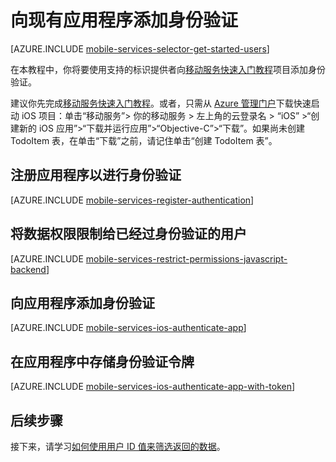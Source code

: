 <properties
	pageTitle="向现有 Azure 移动服务应用添加身份验证 (iOS) | JavaScript 后端 | Azure"
	description="了解如何使用移动服务通过各种标识提供程序（包括 Microsoft 和 Azure Active Directory）对 iOS 应用程序的用户进行身份验证。"
	services="mobile-services"
	documentationCenter="ios"
	authors="krisragh"
	manager="erikre"
	editor=""/>

<tags
	ms.service="mobile-services"
	ms.date="03/09/2016"
	wacn.date="04/11/2016"/>

#  向现有应用程序添加身份验证

[AZURE.INCLUDE [mobile-services-selector-get-started-users](../../includes/mobile-services-selector-get-started-users.md)]


在本教程中，你将要使用支持的标识提供者向[移动服务快速入门教程]项目添加身份验证。

建议你先完成[移动服务快速入门教程]。或者，只需从 [Azure 管理门户]下载快速启动 iOS 项目：单击“移动服务”> 你的移动服务 > 左上角的云登录名 > “iOS” >“创建新的 iOS 应用”>“下载并运行应用”>“Objective-C”>“下载”。如果尚未创建 TodoItem 表，在单击“下载”之前，请记住单击“创建 TodoItem 表”。

## <a name="register"></a>注册应用程序以进行身份验证

[AZURE.INCLUDE [mobile-services-register-authentication](../../includes/mobile-services-register-authentication.md)]

## <a name="permissions"></a>将数据权限限制给已经过身份验证的用户

[AZURE.INCLUDE [mobile-services-restrict-permissions-javascript-backend](../../includes/mobile-services-restrict-permissions-javascript-backend.md)]

## <a name="add-authentication"></a>向应用程序添加身份验证

[AZURE.INCLUDE [mobile-services-ios-authenticate-app](../../includes/mobile-services-ios-authenticate-app.md)]

## <a name="store-authentication"></a>在应用程序中存储身份验证令牌

[AZURE.INCLUDE [mobile-services-ios-authenticate-app-with-token](../../includes/mobile-services-ios-authenticate-app-with-token.md)]

##  <a name="next-steps"></a>后续步骤

接下来，请学习[如何使用用户 ID 值来筛选返回的数据](/documentation/articles/mobile-services-javascript-backend-service-side-authorization/)。

<!-- Anchors. -->
[Register your app for authentication and configure Mobile Services]: #register
[Restrict table permissions to authenticated users]: #permissions
[Add authentication to the app]: #add-authentication
[Next Steps]: #next-steps
[Storing authentication tokens in your app]: #store-authentication

<!-- Images. -->




[4]: ./media/mobile-services-ios-get-started-users/mobile-services-selection.png
[5]: ./media/mobile-services-ios-get-started-users/mobile-service-uri.png







[13]: ./media/mobile-services-ios-get-started-users/mobile-identity-tab.png
[14]: ./media/mobile-services-ios-get-started-users/mobile-portal-data-tables.png
[15]: ./media/mobile-services-ios-get-started-users/mobile-portal-change-table-perms.png


<!-- URLs. -->
[Service-side authorization of Mobile Services users]: /documentation/articles/mobile-services-javascript-backend-service-side-authorization/
[Submit an app page]: http://go.microsoft.com/fwlink/p/?LinkID=266582
[My Applications]: http://go.microsoft.com/fwlink/p/?LinkId=262039
[Live SDK for Windows]: http://go.microsoft.com/fwlink/p/?LinkId=262253
[Single sign-on for Windows Store apps by using Live Connect]: /documentation/articles/mobile-services-windows-store-dotnet-single-sign-on/
[移动服务快速入门教程]: /documentation/articles/mobile-services-ios-get-started/
[Get started with data]: /documentation/articles/mobile-services-javascript-backend-windows-store-dotnet-get-started-with-data-ios/
[Get started with authentication]: /documentation/articles/mobile-services-javascript-backend-windows-store-dotnet-get-started-with-users-ios/
[Get started with push notifications]: /documentation/articles/mobile-services-javascript-backend-windows-store-dotnet-get-started-with-push-ios/
[Authorize users with scripts]: /documentation/articles/mobile-services-ios-authorize-users-in-scripts/

[Azure 管理门户]: https://manage.windowsazure.cn/

<!---HONumber=Mooncake_0215_2016-->